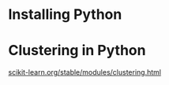 Installing Python
=================

Clustering in Python
====================

[scikit-learn.org/stable/modules/clustering.html](Clustering)
